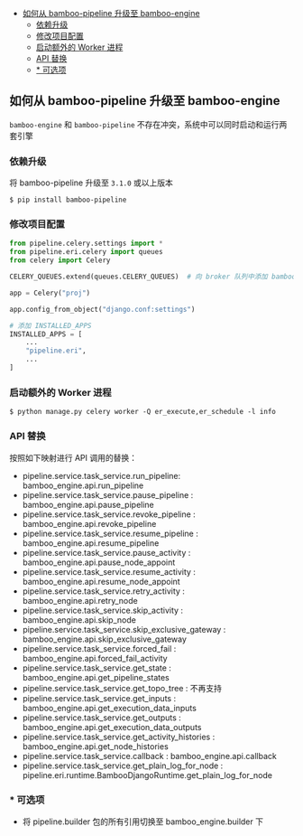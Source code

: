 <!-- TOC -->

- [如何从 bamboo-pipeline 升级至 bamboo-engine](#如何从-bamboo-pipeline-升级至-bamboo-engine)
  - [依赖升级](#依赖升级)
  - [修改项目配置](#修改项目配置)
  - [启动额外的 Worker 进程](#启动额外的-worker-进程)
  - [API 替换](#api-替换)
  - [* 可选项](#-可选项)

<!-- /TOC -->

## 如何从 bamboo-pipeline 升级至 bamboo-engine

`bamboo-engine` 和 `bamboo-pipeline` 不存在冲突，系统中可以同时启动和运行两套引擎

### 依赖升级

将 bamboo-pipeline 升级至 `3.1.0` 或以上版本

```
$ pip install bamboo-pipeline
```

### 修改项目配置

```python
from pipeline.celery.settings import *
from pipeline.eri.celery import queues
from celery import Celery

CELERY_QUEUES.extend(queues.CELERY_QUEUES)  # 向 broker 队列中添加 bamboo-engine 专用队列

app = Celery("proj")

app.config_from_object("django.conf:settings")

# 添加 INSTALLED_APPS
INSTALLED_APPS = [
    ...
    "pipeline.eri",
    ...
]
```

### 启动额外的 Worker 进程

```
$ python manage.py celery worker -Q er_execute,er_schedule -l info
```

### API 替换

按照如下映射进行 API 调用的替换：

- pipeline.service.task_service.run_pipeline: bamboo_engine.api.run_pipeline
- pipeline.service.task_service.pause_pipeline : bamboo_engine.api.pause_pipeline
- pipeline.service.task_service.revoke_pipeline : bamboo_engine.api.revoke_pipeline
- pipeline.service.task_service.resume_pipeline : bamboo_engine.api.resume_pipeline
- pipeline.service.task_service.pause_activity : bamboo_engine.api.pause_node_appoint
- pipeline.service.task_service.resume_activity : bamboo_engine.api.resume_node_appoint
- pipeline.service.task_service.retry_activity : bamboo_engine.api.retry_node
- pipeline.service.task_service.skip_activity : bamboo_engine.api.skip_node
- pipeline.service.task_service.skip_exclusive_gateway : bamboo_engine.api.skip_exclusive_gateway
- pipeline.service.task_service.forced_fail : bamboo_engine.api.forced_fail_activity
- pipeline.service.task_service.get_state : bamboo_engine.api.get_pipeline_states
- pipeline.service.task_service.get_topo_tree : 不再支持
- pipeline.service.task_service.get_inputs : bamboo_engine.api.get_execution_data_inputs
- pipeline.service.task_service.get_outputs : bamboo_engine.api.get_execution_data_outputs
- pipeline.service.task_service.get_activity_histories : bamboo_engine.api.get_node_histories
- pipeline.service.task_service.callback : bamboo_engine.api.callback
- pipeline.service.task_service.get_plain_log_for_node : pipeline.eri.runtime.BambooDjangoRuntime.get_plain_log_for_node


### * 可选项

- 将 pipeline.builder 包的所有引用切换至 bamboo_engine.builder 下

